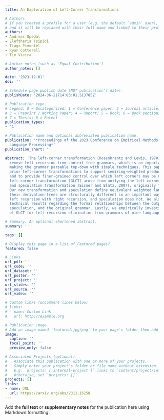 ```yaml
---
title: An Exploration of Left-Corner Transformations

# Authors
# If you created a profile for a user (e.g. the default `admin` user), write the username (folder name) here
# and it will be replaced with their full name and linked to their profile.
authors:
- Andreas Opedal
- Eleftheria Tsipidi
- Tiago Pimentel
- Ryan Cotterell
- Tim Vieira

# Author notes (such as 'Equal Contribution')
author_notes: []

date: '2023-12-01'
doi: ''

# Schedule page publish date (NOT publication's date).
publishDate: '2024-06-21T14:03:01.513785Z'

# Publication type.
# Legend: 0 = Uncategorized; 1 = Conference paper; 2 = Journal article;
# 3 = Preprint / Working Paper; 4 = Report; 5 = Book; 6 = Book section;
# 7 = Thesis; 8 = Patent
publication_types:
- '1'

# Publication name and optional abbreviated publication name.
publication: '*Proceedings of the 2023 Conference on Empirical Methods in Natural
  Language Processing*'
publication_short: ''

abstract: 'The left-corner transformation (Rosenkrantz and Lewis, 1970) is used to
  remove left recursion from context-free grammars, which is an important step towards
  making the grammar parsable top-down with simple techniques. This paper generalizes
  prior left-corner transformations to support semiring-weighted production rules
  and to provide finer-grained control over which left corners may be moved. Our generalized
  left-corner transformation (GLCT) arose from unifying the left-corner transformation
  and speculation transformation (Eisner and Blatz, 2007), originally for logic programming.
  Our new transformation and speculation define equivalent weighted languages. Yet,
  their derivation trees are structurally different in an important way: GLCT replaces
  left recursion with right recursion, and speculation does not. We also provide several
  technical results regarding the formal relationships between the outputs of GLCT,
  speculation, and the original grammar. Lastly, we empirically investigate the efficiency
  of GLCT for left-recursion elimination from grammars of nine languages. Code: https://github.com/rycolab/left-corner'

# Summary. An optional shortened abstract.
summary: ''

tags: []

# Display this page in a list of Featured pages?
featured: false

# Links
url_pdf: ''
url_code: ''
url_dataset: ''
url_poster: ''
url_project: ''
url_slides: ''
url_source: ''
url_video: ''

# Custom links (uncomment lines below)
# links:
# - name: Custom Link
#   url: http://example.org

# Publication image
# Add an image named `featured.jpg/png` to your page's folder then add a caption below.
image:
  caption: ''
  focal_point: ''
  preview_only: false

# Associated Projects (optional).
#   Associate this publication with one or more of your projects.
#   Simply enter your project's folder or file name without extension.
#   E.g. `projects: ['internal-project']` links to `content/project/internal-project/index.md`.
#   Otherwise, set `projects: []`.
projects: []
links:
- name: URL
  url: https://arxiv.org/abs/2311.16258
---
```


Add the **full text** or **supplementary notes** for the publication here using Markdown formatting.
